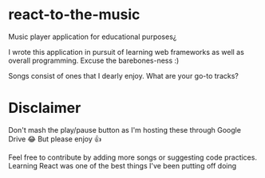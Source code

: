 # react-to-the-music
Music player application for educational purposes¿

I wrote this application in pursuit of learning web frameworks as well as overall programming. Excuse the barebones-ness :)

Songs consist of ones that I dearly enjoy. What are your go-to tracks?

# Disclaimer
Don't mash the play/pause button as I'm hosting these through Google Drive 😂
But please enjoy 👍

Feel free to contribute by adding more songs or suggesting code practices. Learning React was one of the best things I've been putting off doing
